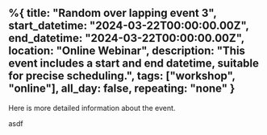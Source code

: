 %{
  title: "Random over lapping event 3",
  start_datetime: "2024-03-22T00:00:00.00Z",
  end_datetime: "2024-03-22T00:00:00.00Z",
  location: "Online Webinar",
  description: "This event includes a start and end datetime, suitable for precise scheduling.",
  tags: ["workshop", "online"],
  all_day: false,
  repeating: "none"
}
---

Here is more detailed information about the event.

asdf

